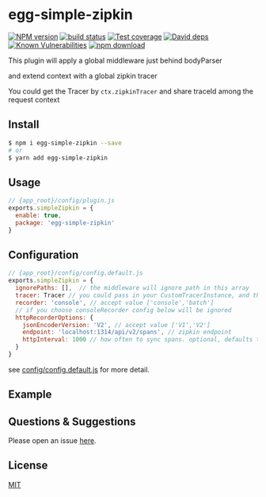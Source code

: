 # egg-simple-zipkin

[![NPM version][npm-image]][npm-url]
[![build status][travis-image]][travis-url]
[![Test coverage][codecov-image]][codecov-url]
[![David deps][david-image]][david-url]
[![Known Vulnerabilities][snyk-image]][snyk-url]
[![npm download][download-image]][download-url]

[npm-image]: https://img.shields.io/npm/v/egg-simple-zipkin.svg?style=flat-square
[npm-url]: https://npmjs.org/package/egg-simple-zipkin
[travis-image]: https://img.shields.io/travis/eggjs/egg-simple-zipkin.svg?style=flat-square
[travis-url]: https://travis-ci.org/eggjs/egg-simple-zipkin
[codecov-image]: https://img.shields.io/codecov/c/github/eggjs/egg-simple-zipkin.svg?style=flat-square
[codecov-url]: https://codecov.io/github/eggjs/egg-simple-zipkin?branch=master
[david-image]: https://img.shields.io/david/eggjs/egg-simple-zipkin.svg?style=flat-square
[david-url]: https://david-dm.org/eggjs/egg-simple-zipkin
[snyk-image]: https://snyk.io/test/npm/egg-simple-zipkin/badge.svg?style=flat-square
[snyk-url]: https://snyk.io/test/npm/egg-simple-zipkin
[download-image]: https://img.shields.io/npm/dm/egg-simple-zipkin.svg?style=flat-square
[download-url]: https://npmjs.org/package/egg-simple-zipkin

<!--
Description here.
-->

This plugin will apply a global middleware just behind bodyParser

and extend context with a global zipkin tracer

You could get the Tracer by `ctx.zipkinTracer` and share traceId among the request context

## Install

```bash
$ npm i egg-simple-zipkin --save
# or
$ yarn add egg-simple-zipkin
```

## Usage

```js
// {app_root}/config/plugin.js
exports.simpleZipkin = {
  enable: true,
  package: 'egg-simple-zipkin'
}
```

## Configuration

```js
// {app_root}/config/config.default.js
exports.simpleZipkin = {
  ignorePaths: [],  // the middleware will ignore path in this array
  tracer: Tracer // you could pass in your CustomTracerInstance, and thus config below will be ignored
  recorder: 'console', // accept value ['console','batch']
  // if you choose consoleRecorder config below will be ignored
  httpRecorderOptions: {
    jsonEncoderVersion: 'V2', // accept value ['V1','V2']
    endpoint: 'localhost:1314/api/v2/spans', // zipkin endpoint
    httpInterval: 1000 // how often to sync spans. optional, defaults to 1000
  }
}
```

see [config/config.default.js](config/config.default.js) for more detail.

## Example

<!-- example here -->

## Questions & Suggestions

Please open an issue [here](https://github.com/eggjs/egg/issues).

## License

[MIT](LICENSE)
